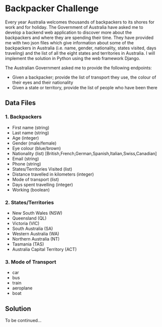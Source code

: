 # Backpacker Challenge

Every year Australia welcomes thousands of backpackers to its shores for work
and for holiday. The Government of Australia have asked me to develop a backend
web application to discover more about the backpackers and where they are
spending their time. They have provided me with two json files which give
information about some of the backpackers in Australia (i.e. name, gender,
nationality, states visited, days traveling) and the list of all the eight
states and territories in Australia. I will implement the solution in Python
using the web framework Django.

The Australian Government asked me to provide the following endpoints:
* Given a backpacker; provide the list of transport they use, the colour of
their eyes and their nationality
* Given a state or territory, provide the list of people who have been there

## Data Files

### 1. Backpackers

- First name (string)
- Last name (string)
- Age (integer)
- Gender (male/female)
- Eye colour (blue/brown)
- Nationality (list) [British,French,German,Spanish,Italian,Swiss,Canadian]
- Email (string)
- Phone (string)
- States/Territories Visited (list)
- Distance travelled in kilometers (integer)
- Mode of transport (list)
- Days spent travelling (integer)
- Working (boolean)

### 2. States/Territories

- New South Wales (NSW)
- Queensland (QL)
- Victoria (VIC)
- South Australia (SA)
- Western Australia (WA)
- Northern Australia (NT)
- Tasmania (TAS)
- Australia Capital Territory (ACT)

### 3. Mode of Transport

- car
- bus
- train
- aeroplane
- boat

## Solution
To be continued...
